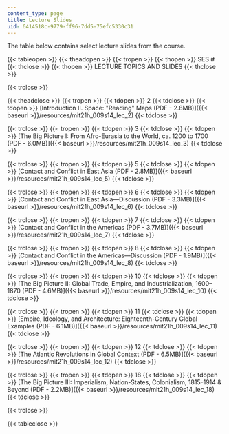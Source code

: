 ```yaml
---
content_type: page
title: Lecture Slides
uid: 6414518c-9779-ff96-7dd5-75efc5330c31
---
```


The table below contains select lecture slides from the course.

{{< tableopen >}}
{{< theadopen >}}
{{< tropen >}}
{{< thopen >}}
SES #
{{< thclose >}}
{{< thopen >}}
LECTURE TOPICS AND SLIDES
{{< thclose >}}

{{< trclose >}}

{{< theadclose >}}
{{< tropen >}}
{{< tdopen >}}
2
{{< tdclose >}}
{{< tdopen >}}
[Introduction II. Space: "Reading" Maps (PDF - 2.8MB)]({{< baseurl >}}/resources/mit21h_009s14_lec_2)
{{< tdclose >}}

{{< trclose >}}
{{< tropen >}}
{{< tdopen >}}
3
{{< tdclose >}}
{{< tdopen >}}
[The Big Picture I: From Afro-Eurasia to the World, ca. 1200 to 1700 (PDF - 6.0MB)]({{< baseurl >}}/resources/mit21h_009s14_lec_3)
{{< tdclose >}}

{{< trclose >}}
{{< tropen >}}
{{< tdopen >}}
5
{{< tdclose >}}
{{< tdopen >}}
[Contact and Conflict in East Asia (PDF - 2.8MB)]({{< baseurl >}}/resources/mit21h_009s14_lec_5)
{{< tdclose >}}

{{< trclose >}}
{{< tropen >}}
{{< tdopen >}}
6
{{< tdclose >}}
{{< tdopen >}}
[Contact and Conflict in East Asia—Discussion (PDF - 3.3MB)]({{< baseurl >}}/resources/mit21h_009s14_lec_6)
{{< tdclose >}}

{{< trclose >}}
{{< tropen >}}
{{< tdopen >}}
7
{{< tdclose >}}
{{< tdopen >}}
[Contact and Conflict in the Americas (PDF - 3.7MB)]({{< baseurl >}}/resources/mit21h_009s14_lec_7)
{{< tdclose >}}

{{< trclose >}}
{{< tropen >}}
{{< tdopen >}}
8
{{< tdclose >}}
{{< tdopen >}}
[Contact and Conflict in the Americas—Discussion (PDF - 1.9MB)]({{< baseurl >}}/resources/mit21h_009s14_lec_8)
{{< tdclose >}}

{{< trclose >}}
{{< tropen >}}
{{< tdopen >}}
10
{{< tdclose >}}
{{< tdopen >}}
[The Big Picture II: Global Trade, Empire, and Industrialization, 1600–1870 (PDF - 4.6MB)]({{< baseurl >}}/resources/mit21h_009s14_lec_10)
{{< tdclose >}}

{{< trclose >}}
{{< tropen >}}
{{< tdopen >}}
11
{{< tdclose >}}
{{< tdopen >}}
[Empire, Ideology, and Architecture: Eighteenth-Century Global Examples (PDF - 6.1MB)]({{< baseurl >}}/resources/mit21h_009s14_lec_11)
{{< tdclose >}}

{{< trclose >}}
{{< tropen >}}
{{< tdopen >}}
12
{{< tdclose >}}
{{< tdopen >}}
[The Atlantic Revolutions in Global Context (PDF - 6.5MB)]({{< baseurl >}}/resources/mit21h_009s14_lec_12)
{{< tdclose >}}

{{< trclose >}}
{{< tropen >}}
{{< tdopen >}}
18
{{< tdclose >}}
{{< tdopen >}}
[The Big Picture III: Imperialism, Nation-States, Colonialism, 1815-1914 & Beyond (PDF - 2.2MB)]({{< baseurl >}}/resources/mit21h_009s14_lec_18)
{{< tdclose >}}

{{< trclose >}}

{{< tableclose >}}